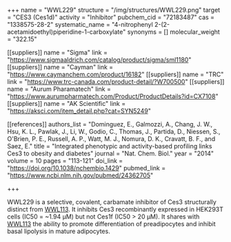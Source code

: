 +++
name = "WWL229"
structure = "/img/structures/WWL229.png"
target = "CES3 (Ces1d)"
activity = "Inhibitor"
pubchem_cid = "72183487"
cas = "1338575-28-2"
systematic_name = "4-nitrophenyl 2-(2-acetamidoethyl)piperidine-1-carboxylate"
synonyms = []
molecular_weight = "322.15"

[[suppliers]]
name = "Sigma"
link = "https://www.sigmaaldrich.com/catalog/product/sigma/sml1180"
[[suppliers]]
name = "Cayman"
link = "https://www.caymanchem.com/product/16182"
[[suppliers]]
name = "TRC"
link = "https://www.trc-canada.com/product-detail/?W700500"
[[suppliers]]
name = "Aurum Pharamatech"
link = "https://www.aurumpharmatech.com/Product/ProductDetails?id=CX7108"
[[suppliers]]
name = "AK Scientific"
link = "https://aksci.com/item_detail.php?cat=SYN5249"

[[references]]
authors_list = "Dominguez, E., Galmozzi, A., Chang, J. W., Hsu, K. L., Pawlak, J., Li, W., Godio, C., Thomas, J., Partida, D., Niessen, S., O'Brien, P. E., Russell, A. P., Watt, M. J., Nomura, D. K., Cravatt, B. F., and Saez, E."
title = "Integrated phenotypic and activity-based profiling links Ces3 to obesity and diabetes"
journal = "Nat. Chem. Biol."
year = "2014"
volume = 10
pages = "113-121"
doi_link = "https://doi.org/10.1038/nchembio.1429"
pubmed_link = "https://www.ncbi.nlm.nih.gov/pubmed/24362705"

+++

WWL229 is a selective, covalent, carbamate inhibitor of Ces3 structurally distinct from <a href="#wwl113" class="js-scroll-trigger">WWL113</a>. It inhibits Ces3 recombinantly expressed in HEK293T cells (IC50 = ~1.94 μM) but not Ces1f (IC50 &gt; 20 μM). It shares with <a href="#wwl113" class="js-scroll-trigger">WWL113</a> the ability to promote differentiation of preadipocytes and inhibit basal lipolysis in mature adipocytes.